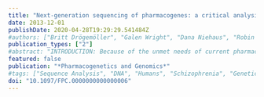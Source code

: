 ```yaml
---
title: "Next-generation sequencing of pharmacogenes: a critical analysis focusing on schizophrenia treatment"
date: 2013-12-01
publishDate: 2020-04-28T19:29:29.541484Z
#authors: ["Britt Drögemöller", "Galen Wright", "Dana Niehaus", "Robin Emsley", "Louise Warnich"]
publication_types: ["2"]
#abstract: "INTRODUCTION: Because of the unmet needs of current pharmacotherapy for schizophrenia, antipsychotic pharmacogenetic research is of utmost importance. However, to date, few clinically applicable antipsychotic pharmacogenomic alleles have been identified. Nonetheless, next-generation sequencing technologies are expected to aid in the identification of clinically significant variants for this complex phenotype. The aim of this study was therefore to critically examine the ability of next-generation sequencing technologies to reliably detect variation present in pharmacogenes. MATERIALS AND METHODS: Candidate antipsychotic pharmacogenes and very important pharmacogenes were identified from the literature and the Pharmacogenomics Knowledgebase. Thereafter, the percentage sequence similarity observed between these genes and their corresponding pseudogenes and paralogues, as well as the percentage low-complexity sequence and GC content of each gene, was calculated. These sequence attributes were subsequently compared with the 'inaccessible' regions of these genes as described by the 1000 Genomes Project. RESULTS: It was found that the percentage 'inaccessible genome' correlated well with GC content (P=9.96×10), low-complexity sequence (P=0.0002) and the presence of pseudogenes/paralogues (P=8.02×10). In addition, it was found that many of the pharmacogenes were not ideally suited to next-generation sequencing because of these genomic complexities. These included the CYP and HLA genes, both of which are of importance to many fields of pharmacogenetics. CONCLUSION: Current short read sequencing technologies are unable to comprehensively capture the variation in all pharmacogenes. Therefore, until high-throughput sequencing technologies advance further, it may be necessary to combine next-generation sequencing with other genotyping strategies."
featured: false
publication: "*Pharmacogenetics and Genomics*"
#tags: ["Sequence Analysis", "DNA", "Humans", "Schizophrenia", "Genetic Variation", "Genome", "Human", "Antipsychotic Agents", "Pharmacogenetics", "Computational Biology", "Databases", "Bibliographic", "Databases", "Genetic", "High-Throughput Nucleotide Sequencing", "Pseudogenes"]
doi: "10.1097/FPC.0000000000000006"
---
```



